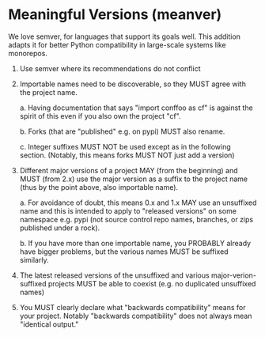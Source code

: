 Meaningful Versions (meanver)
=============================

We love semver, for languages that support its goals well.  This addition adapts
it for better Python compatibility in large-scale systems like monorepos.

1. Use semver where its recommendations do not conflict
2. Importable names need to be discoverable, so they MUST agree with the
   project name.

   a. Having documentation that says "import conffoo as cf" is against the
      spirit of this even if you also own the project "cf".

   b. Forks (that are "published" e.g. on pypi) MUST also rename.

   c. Integer suffixes MUST NOT be used except as in the following section.
      (Notably, this means forks MUST NOT just add a version)

3. Different major versions of a project MAY (from the beginning) and MUST (from
   2.x) use the major version as a suffix to the project name (thus by the point
   above, also importable name).

   a. For avoidance of doubt, this means 0.x and 1.x MAY use an unsuffixed name
      and this is intended to apply to "released versions" on some namespace
      e.g.  pypi (not source control repo names, branches, or zips published
      under a rock).

   b. If you have more than one importable name, you PROBABLY already have
      bigger problems, but the various names MUST be suffixed similarly.

4. The latest released versions of the unsuffixed and various
   major-verion-suffixed projects MUST be able to coexist (e.g. no duplicated
   unsuffixed names)
5. You MUST clearly declare what "backwards compatibility" means for your
   project.  Notably "backwards compatibility" does not always mean "identical
   output."
